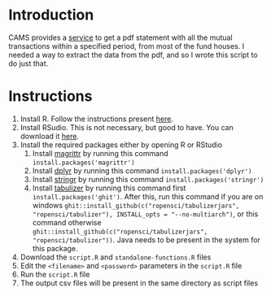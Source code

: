 # Introduction
CAMS provides a [service](https://www.camsonline.com/InvestorServices/COL_ISAccountStatementCKF.aspx) to get a pdf statement with all the mutual transactions within a specified period, from most of the fund houses. I needed a way to extract the data from the pdf, and so I wrote this script to do just that.

# Instructions
1. Install R. Follow the instructions present [here](https://cran.r-project.org/).
2. Install RSudio. This is not necessary, but good to have. You can download it [here](https://www.rstudio.com/products/rstudio/download/).
3. Install the required packages either by opening R or RStudio
    1. Install [magrittr](https://github.com/tidyverse/magrittr) by running this command `install.packages('magrittr')`
    2. Install [dplyr](https://github.com/hadley/dplyr) by running this command `install.packages('dplyr')`
    3. Install [stringr](https://github.com/tidyverse/stringr) by running this command `install.packages('stringr')`
    4. Install [tabulizer](https://github.com/ropensci/tabulizer) by running this command first `install.packages('ghit')`. After this, run this command if you are on windows `ghit::install_github(c("ropensci/tabulizerjars", "ropensci/tabulizer"), INSTALL_opts = "--no-multiarch")`, or this command otherwise `ghit::install_github(c("ropensci/tabulizerjars", "ropensci/tabulizer"))`. Java needs to be present in the system for this package.
4. Download the `script.R` and `standalone-functions.R` files
5. Edit the `<filename>` and `<password>` parameters in the `script.R` file
6. Run the `script.R` file
7. The output csv files will be present in the same directory as script files
